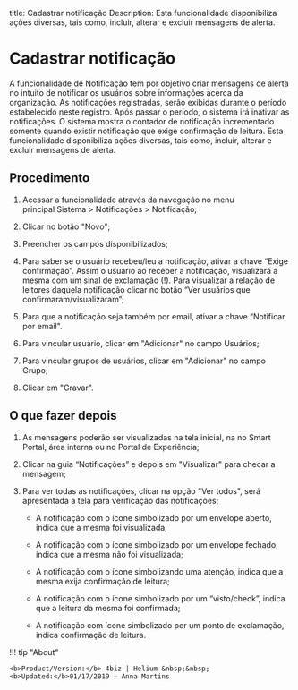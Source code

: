 title: Cadastrar notificação 
Description: Esta funcionalidade disponibiliza ações diversas, tais como, incluir, alterar e excluir mensagens de alerta.
# Cadastrar notificação

A funcionalidade de Notificação tem por objetivo criar mensagens de alerta no intuito de notificar os usuários sobre informações acerca da organização.
As notificações registradas, serão exibidas durante o período estabelecido neste registro. Após passar o período, o sistema irá inativar as notificações.
O sistema mostra o contador de notificação incrementado somente quando existir notificação que exige confirmação de leitura.
Esta funcionalidade disponibiliza ações diversas, tais como, incluir, alterar e excluir mensagens de alerta.

Procedimento
------------

1.  Acessar a funcionalidade através da navegação no menu principal Sistema \>
    Notificações \> Notificação;

2.  Clicar no botão "Novo";

3.  Preencher os campos disponibilizados;

4.  Para saber se o usuário recebeu/leu a notificação,
    ativar a chave “Exige confirmação”. Assim o usuário ao receber a
    notificação, visualizará a mesma com um sinal de exclamação (!). Para visualizar a relação de leitores daquela notificação clicar no     botão “Ver usuários que confirmaram/visualizaram”;

5.  Para que a notificação seja também por email, ativar a chave “Notificar por
    email".

6.  Para vincular usuário, clicar em "Adicionar" no campo Usuários;

7.  Para vincular grupos de usuários, clicar em "Adicionar" no campo Grupo;

8.  Clicar em "Gravar".


O que fazer depois
------------------

1.  As mensagens poderão ser visualizadas na tela inicial, na no Smart Portal,
    área interna ou no Portal de Experiência;

2.  Clicar na guia “Notificações” e depois em "Visualizar" para checar a
    mensagem;

3.  Para ver todas as notificações, clicar na opção "Ver todos", será
    apresentada a tela para verificação das notificações;

    -   A notificação com o ícone simbolizado por um envelope aberto, indica que a
    mesma foi visualizada;

    -   A notificação com o ícone simbolizado por um envelope fechado, indica que a
    mesma não foi visualizada;

    -   A notificação com o ícone simbolizando uma atenção, indica que a mesma exija
    confirmação de leitura;

    -   A notificação com o ícone simbolizado por um “visto/check”, indica que a
    leitura da mesma foi confirmada;
    
    -  A notificação com ícone simbolizado por um ponto de exclamação, indica confirmação de leitura.

!!! tip "About"

    <b>Product/Version:</b> 4biz | Helium &nbsp;&nbsp;
    <b>Updated:</b>01/17/2019 – Anna Martins
